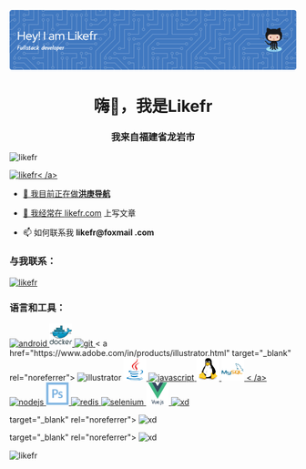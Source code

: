 <p align="center"><img src="github-header-image (1).png"></p>
<h1 align="center">嗨👋，我是Likefr</h1>
<h3 align="center">我来自福建省龙岩市</h3>

<p align="left"> <img src ="https://komarev.com/ghpvc/?username=likefr&label=Profile%20views&color=0e75b6&style=flat" alt="likefr" /> </p>

<p align="left"> <a href="https ://github.com/ryo-ma/github-profile-trophy"><img src="https://github-profile-trophy.vercel.app/?username=likefr" alt="likefr" />< /a> </p>
  
- 🔭 我目前正在做**洪庚导航**

- 📝 我经常在 [likefr.com](likefr.com) 上写文章

- 📫 如何联系我 **likefr@foxmail .com**

<h3 align="left">与我联系：</h3>
<p align="left">
<a href="https://www.leetcode.com/likefr" target="blank"><img align="center" src="https://raw.githubusercontent.com/rahuldkjain/github-profile-readme -generator/master/src/images/icons/Social/leet-code.svg" alt="likefr" height="30" width="40" /></a>
</p>

<h3 align="left ">语言和工具：</h3>
<p align="left"> <a href="https://developer.android.com" target="_blank" rel="noreferrer"> <img src="https://raw.githubusercontent.com/devicons /devicon/master/icons/android/android-original-wordmark.svg" alt="android" width="40" height="40"/> </a> <a href="https://www.docker .com/" target="_blank" rel="noreferrer"> <img src="https://raw.githubusercontent.com/devicons/devicon/master/icons/docker/docker-original-wordmark.svg" alt= "docker" width="40" height="40"/> </a> <a href="https://git-scm.com/" target="_blank" rel="noreferrer"> <img src="https://www.vectorlogo.zone/logos/git-scm/git-scm-icon.svg" alt="git" width="40" height="40"/> </a> < a href="https://www.adobe.com/in/products/illustrator.html" target="_blank" rel="noreferrer"> <img src="https://www.vectorlogo.zone/logos/ adobe_illustrator/adobe_illustrator-icon.svg" alt="illustrator" width="40" height="40"/> </a> <a href="https://www.java.com" target="_blank" rel ="noreferrer"> <img src="https://raw.githubusercontent.com/devicons/devicon/master/icons/java/java-original.svg" alt="java" width="40" height="40 "/> </a><a href="https://developer.mozilla.org/en-US/docs/Web/JavaScript" target="_blank" rel="noreferrer"> <img src="https://raw.githubusercontent.com /devicons/devicon/master/icons/javascript/javascript-original.svg" alt="javascript" width="40" height="40"/> </a> <a href="https://www.linux .org/" target="_blank" rel="noreferrer"> <img src="https://raw.githubusercontent.com/devicons/devicon/master/icons/linux/linux-original.svg" alt="linux " width="40" height="40"/> </a> <a href="https://www.mysql.com/" target="_blank" rel="noreferrer"> <img src="https://raw.githubusercontent.com/devicons/devicon/master/icons/mysql/mysql-original-wordmark.svg" alt="mysql" width="40" height="40"/> < /a> <a href="https://nodejs.org" target="_blank" rel="noreferrer"> <img src="https://raw.githubusercontent.com/devicons/devicon/master/icons/ nodejs/nodejs-original-wordmark.svg" alt="nodejs" width="40" height="40"/> </a> <a href="https://www.photoshop.com/en" target= "_blank" rel="noreferrer"> <img src="https://raw.githubusercontent.com/devicons/devicon/master/icons/photoshop/photoshop-line.svg" alt="photoshop" width="40"height="40"/> </a> <a href="https://redis.io" target="_blank" rel="noreferrer"> <img src="https://raw.githubusercontent.com/ devicons/devicon/master/icons/redis/redis-original-wordmark.svg" alt="redis" width="40" height="40"/> </a> <a href="https://www. selenium.dev" target="_blank" rel="noreferrer"> <img src="https://raw.githubusercontent.com/detain/svg-logos/780f25886640cef088af994181646db2f6b1a3f8/svg/selenium-logo.svg" alt="selenium " width="40" height="40"/> </a> <a href="https://vuejs.org/" target="_blank" rel="noreferrer"> <img src="https://raw.githubusercontent.com/devicons/devicon/master/icons/vuejs/vuejs-original-wordmark.svg" alt="vuejs" width="40" height="40"/ > </a> <a href="https://www.adobe.com/products/xd.html" target="_blank" rel="noreferrer"> <img src="https://cdn.worldvectorlogo. com/logos/adobe-xd.svg" alt="xd" width="40" height="40"/> </a> </p>target="_blank" rel="noreferrer"> <img src="https://cdn.worldvectorlogo.com/logos/adobe-xd.svg" alt="xd" width="40" height="40"/ > </a> </p>target="_blank" rel="noreferrer"> <img src="https://cdn.worldvectorlogo.com/logos/adobe-xd.svg" alt="xd" width="40" height="40"/ > </a> </p>

<p><img align="center" src="https://github-readme-stats.vercel.app/api/top-langs?username=likefr&show_icons=true&locale=en&layout=compact" alt="likefr" /> </p>

